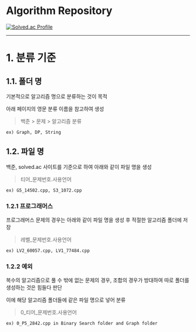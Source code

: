 # Algorithm Repository

[![Solved.ac Profile](http://mazassumnida.wtf/api/v2/generate_badge?boj=edac99)](https://solved.ac/edac99)

---

# 1. 분류 기준

## 1.1. 폴더 명

기본적으로 알고리즘 명으로 분류하는 것이 목적

아래 페이지의 영문 분류 이름을 참고하여 생성

> 백준 > 문제 > 알고리즘 분류

`ex) Graph, DP, String`


## 1.2. 파일 명

백준, solved.ac 사이트를 기준으로 하여 아래와 같이 파일 명을 생성

> 티어_문제번호.사용언어

`ex) G5_14502.cpp, S3_1072.cpp`


### 1.2.1 프로그래머스

프로그래머스 문제의 경우는 아래와 같이 파일 명을 생성 후 적절한 알고리즘 폴더에 저장

> 레벨_문제번호.사용언어

`ex) LV2_60057.cpp, LV1_77484.cpp`


### 1.2.2 예외

복수의 알고리즘으로 풀 수 밖에 없는 문제의 경우, 조합의 경우가 방대하여 따로 폴더를 생성하는 것은 힘들다 판단

이에 해당 알고리즘 폴더들에 같은 파일 명으로 넣어 분류

> 0_티어_문제번호.사용언어

`ex) 0_P5_2842.cpp in Binary Search folder and Graph folder`

